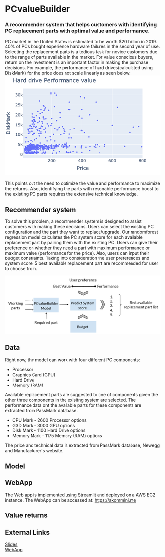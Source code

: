# PCvalueBuilder
### A recommender system that helps customers with identifying PC replacement parts with optimal value and performance.
PC market in the United States is estimated to be worth $20 billion in 2019. 40% of PCs bought experience hardware failures in the second year of use. Selecting the  replacement parts is a tedious task for novice customers due to the range of parts available in the market. For value conscious buyers, return on the investment is an important factor in making the purchase decisions. For example, the performance of hard drives(calculated using DiskMark) for the price does not scale linearly as seen below.
![HarddriveValue](/src/EDA/HDD_perf_price_fin.png)

This points out the need to optimize the value and performance to maximize the returns. Also, identifying the parts with resonable performance boost to the existing PC parts requires the extensive technical knowledge.

## Recommender system
To solve this problem, a recommender system is designed to assist customers with making these decisions. Users can select the existing PC configuration and the part they want to replace/upgrade. Our randomforest regression model calculates the PC system score for each available replacement part by pairing them with the existing PC. Users can give their preference on whether they need a part with maximum performance or maximum value (performance for the price). Also, users can input their budget constraints. Taking into consideration the user preferences and system score, 5 best available replacement part are recommended for user to choose from.

![ModelArch](/src/EDA/Architecture.png)

## Data
Right now, the model can work with four different PC components:
- Processor
- Graphics Card (GPU)
- Hard Drive
- Memory (RAM)

Available replacement parts are suggested to one of components given the other three components in the exisitng system are selected. The performance data ont the available parts for these components are extracted from PassMark database. 
- CPU Mark - 2600 Processor options
- G3D Mark - 3000 GPU options
- Disk Mark - 1100 Hard Drive options
- Memory Mark - 1175 Memory (RAM) options

The price and technical data is extracted from PassMark database, Newegg and Manufacturer's website.

## Model


## WebApp
The Web app is implemented using Streamlit and deployed on a AWS EC2 instance. The WebApp can be accessed at: https://akommini.me

## Value returns

## External Links
[Slides](https://docs.google.com/presentation/d/1LHpEzARqDha4KzdbR8knts1USW-q8ZNy6Wm3gi-RkPI/edit?usp=sharing)<br/>
[WebApp](https://akommini.me)
